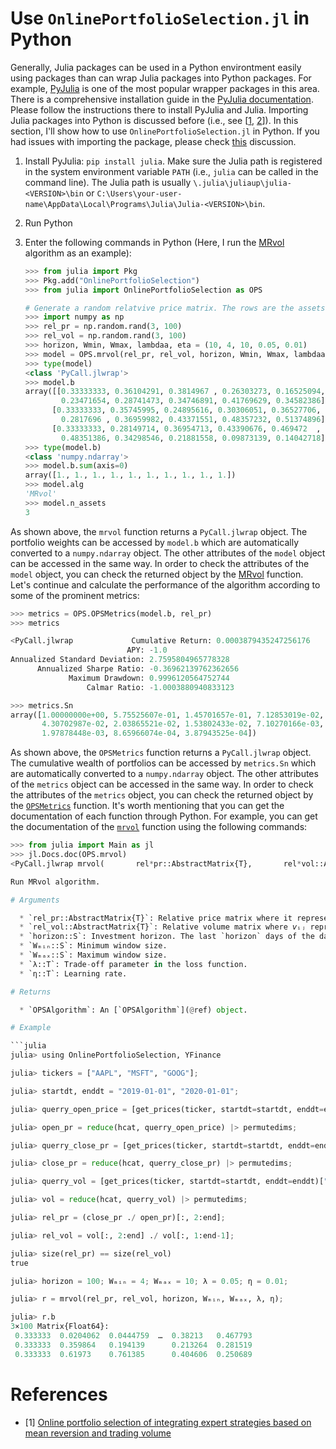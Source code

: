 # Use `OnlinePortfolioSelection.jl` in Python

Generally, Julia packages can be used in a Python environtment easily using packages than can wrap Julia packages into Python packages. For example, [PyJulia](https://pyjulia.readthedocs.io/en/latest/index.html) is one of the most popular wrapper packages in this area. There is a comprehensive installation guide in the [PyJulia documentation](https://pyjulia.readthedocs.io/en/latest/installation.html). Please follow the instructions there to install PyJulia and Julia. Importing Julia packages into Python is discussed before (i.e., see [[1](https://stackoverflow.com/q/73070845/11747148), [2](https://blog.esciencecenter.nl/how-to-call-julia-code-from-python-8589a56a98f2)]). In this section, I'll show how to use `OnlinePortfolioSelection.jl` in Python. If you had issues with importing the package, please check [this](https://stackoverflow.com/questions/77264168/importerror-pkg-name-not-found-in-importing-a-julia-package-in-python-using-p) discussion.

1. Install PyJulia: `pip install julia`. Make sure the Julia path is registered in the system environment variable `PATH` (i.e., `julia` can be called in the command line). The Julia path is usually `\.julia\juliaup\julia-<VERSION>\bin` or `C:\Users\your-user-name\AppData\Local\Programs\Julia\Julia-<VERSION>\bin`.
2. Run Python
3. Enter the following commands in Python (Here, I run the [MRvol](@ref) algorithm as an example):

    ```python
    >>> from julia import Pkg
    >>> Pkg.add("OnlinePortfolioSelection")
    >>> from julia import OnlinePortfolioSelection as OPS

    # Generate a random relatvive price matrix. The rows are the assets, and the columns represent the time.
    >>> import numpy as np
    >>> rel_pr = np.random.rand(3, 100)
    >>> rel_vol = np.random.rand(3, 100)
    >>> horizon, Wmin, Wmax, lambdaa, eta = (10, 4, 10, 0.05, 0.01)
    >>> model = OPS.mrvol(rel_pr, rel_vol, horizon, Wmin, Wmax, lambdaa, eta)
    >>> type(model)
    <class 'PyCall.jlwrap'>
    >>> model.b
    array([[0.33333333, 0.36104291, 0.3814967 , 0.26303273, 0.16525094,
            0.23471654, 0.28741473, 0.34746891, 0.41769629, 0.34582386],
          [0.33333333, 0.35745995, 0.24895616, 0.30306051, 0.36527706,
            0.2817696 , 0.36959982, 0.43371551, 0.48357232, 0.51374896],
          [0.33333333, 0.28149714, 0.36954713, 0.43390676, 0.469472  ,
            0.48351386, 0.34298546, 0.21881558, 0.09873139, 0.14042718]])
    >>> type(model.b)
    <class 'numpy.ndarray'>
    >>> model.b.sum(axis=0)
    array([1., 1., 1., 1., 1., 1., 1., 1., 1., 1.])
    >>> model.alg
    'MRvol'
    >>> model.n_assets
    3
    ```

As shown above, the `mrvol` function returns a `PyCall.jlwrap` object. The portfolio weights can be accessed by `model.b` which are automatically converted to a `numpy.ndarray` object. The other attributes of the `model` object can be accessed in the same way. In order to check the attributes of the `model` object, you can check the returned object by the [MRvol](@ref) function. Let's continue and calculate the performance of the algorithm according to some of the prominent metrics:

```python
>>> metrics = OPS.OPSMetrics(model.b, rel_pr)
>>> metrics

<PyCall.jlwrap             Cumulative Return: 0.0003879435247256176
                          APY: -1.0
Annualized Standard Deviation: 2.7595804965778328
      Annualized Sharpe Ratio: -0.36962139762362656
             Maximum Drawdown: 0.9996120564752744
                 Calmar Ratio: -1.0003880940833123

>>> metrics.Sn
array([1.00000000e+00, 5.75525607e-01, 1.45701657e-01, 7.12853019e-02,
       4.30702987e-02, 2.03865521e-02, 1.53802433e-02, 7.10270166e-03,
       1.97878448e-03, 8.65966074e-04, 3.87943525e-04])
```

As shown above, the `OPSMetrics` function returns a `PyCall.jlwrap` object. The cumulative wealth of portfolios can be accessed by `metrics.Sn` which are automatically converted to a `numpy.ndarray` object. The other attributes of the `metrics` object can be accessed in the same way. In order to check the attributes of the `metrics` object, you can check the returned object by the [`OPSMetrics`](@ref) function. It's worth mentioning that you can get the documentation of each function through Python. For example, you can get the documentation of the [`mrvol`](@ref) function using the following commands:

```python
>>> from julia import Main as jl
>>> jl.Docs.doc(OPS.mrvol)
<PyCall.jlwrap mrvol(       rel*pr::AbstractMatrix{T},       rel*vol::AbstractMatrix{T},       horizon::S,       Wₘᵢₙ::S,       Wₘₐₓ::S,       λ::T,       η::T     ) where {T<:AbstractFloat, S<:Integer}

Run MRvol algorithm.

# Arguments

  * `rel_pr::AbstractMatrix{T}`: Relative price matrix where it represents proportion of the closing price to the opening price of each asset in each day.
  * `rel_vol::AbstractMatrix{T}`: Relative volume matrix where 𝘷ᵢⱼ represents the tᵗʰ trading volume of asset 𝑖 divided by the (t - 1)ᵗʰ trading volume of asset 𝑖.
  * `horizon::S`: Investment horizon. The last `horizon` days of the data will be used to run the algorithm.
  * `Wₘᵢₙ::S`: Minimum window size.
  * `Wₘₐₓ::S`: Maximum window size.
  * `λ::T`: Trade-off parameter in the loss function.
  * `η::T`: Learning rate.

# Returns

  * `OPSAlgorithm`: An [`OPSAlgorithm`](@ref) object.

# Example

```julia
julia> using OnlinePortfolioSelection, YFinance

julia> tickers = ["AAPL", "MSFT", "GOOG"];

julia> startdt, enddt = "2019-01-01", "2020-01-01";

julia> querry_open_price = [get_prices(ticker, startdt=startdt, enddt=enddt)["open"] for ticker in tickers];

julia> open_pr = reduce(hcat, querry_open_price) |> permutedims;

julia> querry_close_pr = [get_prices(ticker, startdt=startdt, enddt=enddt)["adjclose"] for ticker in tickers];

julia> close_pr = reduce(hcat, querry_close_pr) |> permutedims;

julia> querry_vol = [get_prices(ticker, startdt=startdt, enddt=enddt)["vol"] for ticker in tickers];

julia> vol = reduce(hcat, querry_vol) |> permutedims;

julia> rel_pr = (close_pr ./ open_pr)[:, 2:end];

julia> rel_vol = vol[:, 2:end] ./ vol[:, 1:end-1];

julia> size(rel_pr) == size(rel_vol)
true

julia> horizon = 100; Wₘᵢₙ = 4; Wₘₐₓ = 10; λ = 0.05; η = 0.01;

julia> r = mrvol(rel_pr, rel_vol, horizon, Wₘᵢₙ, Wₘₐₓ, λ, η);

julia> r.b
3×100 Matrix{Float64}:
 0.333333  0.0204062  0.0444759  …  0.38213   0.467793
 0.333333  0.359864   0.194139      0.213264  0.281519
 0.333333  0.61973    0.761385      0.404606  0.250689
```

# References

  * [1] [Online portfolio selection of integrating expert strategies based on mean reversion and trading volume](https://doi.org/10.1016/j.eswa.2023.121472)
```
